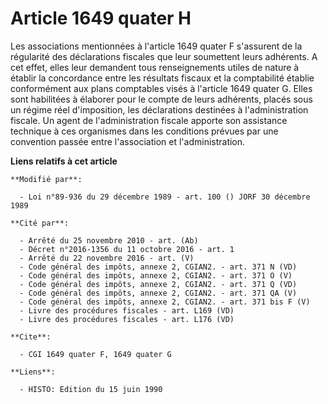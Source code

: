 # Article 1649 quater H

Les associations mentionnées à l'article 1649 quater F s'assurent de la régularité des déclarations fiscales que leur
soumettent leurs adhérents. A cet effet, elles leur demandent tous renseignements utiles de nature à établir la concordance
entre les résultats fiscaux et la comptabilité établie conformément aux plans comptables visés à l'article 1649 quater G.
Elles sont habilitées à élaborer pour le compte de leurs adhérents, placés sous un régime réel d'imposition, les déclarations
destinées à l'administration fiscale. Un agent de l'administration fiscale apporte son assistance technique à ces organismes
dans les conditions prévues par une convention passée entre l'association et l'administration.

**Liens relatifs à cet article**

	**Modifié par**:

	  - Loi n°89-936 du 29 décembre 1989 - art. 100 () JORF 30 décembre 1989

	**Cité par**:

	  - Arrêté du 25 novembre 2010 - art. (Ab)
	  - Décret n°2016-1356 du 11 octobre 2016 - art. 1
	  - Arrêté du 22 novembre 2016 - art. (V)
	  - Code général des impôts, annexe 2, CGIAN2. - art. 371 N (VD)
	  - Code général des impôts, annexe 2, CGIAN2. - art. 371 O (V)
	  - Code général des impôts, annexe 2, CGIAN2. - art. 371 Q (VD)
	  - Code général des impôts, annexe 2, CGIAN2. - art. 371 QA (V)
	  - Code général des impôts, annexe 2, CGIAN2. - art. 371 bis F (V)
	  - Livre des procédures fiscales - art. L169 (VD)
	  - Livre des procédures fiscales - art. L176 (VD)

	**Cite**:

	  - CGI 1649 quater F, 1649 quater G

	**Liens**:

	  - HISTO: Edition du 15 juin 1990
